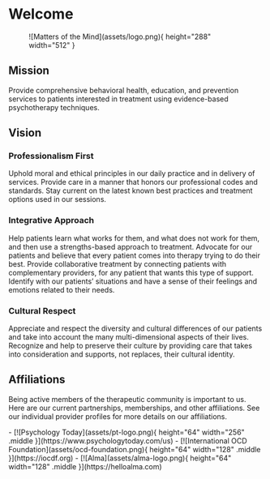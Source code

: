 # Welcome

<figure markdown>
![Matters of the Mind](assets/logo.png){ height="288" width="512" }
  <figcaption></figcaption>
</figure>

## Mission

Provide comprehensive behavioral health, education, and prevention services to patients interested in treatment using evidence-based psychotherapy techniques.

## Vision

### Professionalism First

Uphold moral and ethical principles in our daily practice and in delivery of services. Provide care in a manner that honors our professional codes and standards. Stay current on the latest known best practices and treatment options used in our sessions.

### Integrative Approach

Help patients learn what works for them, and what does not work for them, and then use a strengths-based approach to treatment.
Advocate for our patients and believe that every patient comes into therapy trying to do their best.
Provide collaborative treatment by connecting patients with complementary providers, for any patient that wants this type of support.
Identify with our patients’ situations and have a sense of their feelings and emotions related to their needs.

### Cultural Respect

Appreciate and respect the diversity and cultural differences of our patients and take into account the many multi-dimensional aspects of their lives. Recognize and help to preserve their culture by providing care that takes into consideration and supports, not replaces, their cultural identity.

## Affiliations

Being active members of the therapeutic community is important to us. Here are our current partnerships, memberships, and other affiliations. See our individual provider profiles for more details on our affiliations.

<div class="grid cards" markdown>
- [![Psychology Today](assets/pt-logo.png){ height="64" width="256" .middle }](https://www.psychologytoday.com/us)
- [![International OCD Foundation](assets/ocd-foundation.png){ height="64" width="128" .middle }](https://iocdf.org)
- [![Alma](assets/alma-logo.png){ height="64" width="128" .middle }](https://helloalma.com)
</div>
